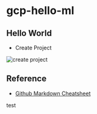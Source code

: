 # gcp-hello-ml

## Hello World

*  Create Project

![create project](https://user-images.githubusercontent.com/58792/58592055-8430da00-821c-11e9-976e-f9c832532a08.png)


## Reference

* [Github Markdown Cheatsheet](https://guides.github.com/features/mastering-markdown/)

test
